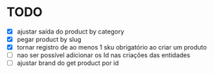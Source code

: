 # TODO

- [x] ajustar saída do product by category
- [x] pegar product by slug
- [x] tornar registro de ao menos 1 sku obrigatório ao criar um produto
- [ ] nao ser possível adicionar os Id nas criações das entidades
- [ ] ajustar brand do get product por id
